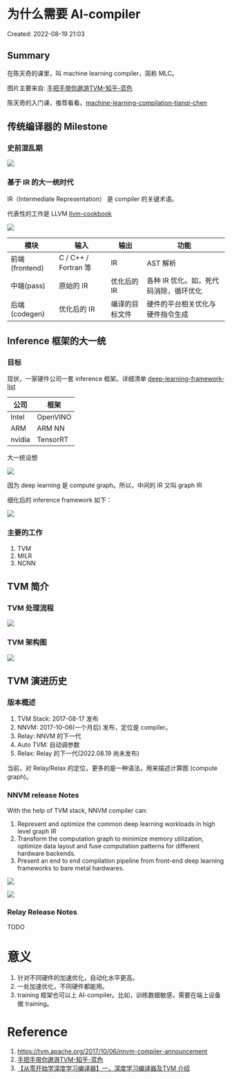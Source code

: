 # 为什么需要 AI-compiler

Created: 2022-08-19 21:03

## Summary

在陈天奇的课里，叫 machine learning compiler，简称 MLC。

图片主要来自: [手把手带你遨游TVM-知乎-蓝色](https://zhuanlan.zhihu.com/p/50529704)

陈天奇的入门课，推荐看看。[machine-learning-compilation-tianqi-chen](machine-learning-compilation-tianqi-chen.md)

## 传统编译器的 Milestone

### 史前混乱期

![](https://tva1.sinaimg.cn/large/e6c9d24egy1h5cdo1xhubj20wu0nwaai.jpg)

### 基于 IR 的大一统时代

IR（Intermediate Representation） 是 compiler 的关键术语。

代表性的工作是 LLVM [llvm-cookbook](../paper-notes/llvm-cookbook.md)

![](https://tva1.sinaimg.cn/large/e6c9d24egy1h5cdrs0g8zj20zk06vaab.jpg)


| 模块 | 输入 | 输出 | 功能 |
| --- | --- | --- | --- |
| 前端(frontend) | C / C++ / Fortran 等 | IR | AST 解析 |
| 中端(pass) | 原始的 IR | 优化后的 IR | 各种 IR 优化。如，死代码消除，循环优化 |
| 后端(codegen) | 优化后的 IR | 编译的目标文件 | 硬件的平台相关优化与硬件指令生成 |

## Inference 框架的大一统

### 目标

现状，一家硬件公司一套 inference 框架。详细清单 [deep-learning-framework-list](deep-learning-framework-list.md)

| 公司 | 框架 |
| --- | --- |
| Intel | OpenVINO |
| ARM | ARM NN |
| nvidia | TensorRT |

大一统设想

![](https://tva1.sinaimg.cn/large/e6c9d24egy1h5ce48cbfqj20zk0oa0tk.jpg)

因为 deep learning 是 compute graph。所以，中间的 IR 又叫 graph IR

细化后的 inference framework 如下：

![](../../paper-repo/pdfs/Pasted%20image%2020220819213607.png)

### 主要的工作

1. TVM
2. MILR
3. NCNN

## TVM 简介

### TVM 处理流程

![](https://tva1.sinaimg.cn/large/e6c9d24egy1h5cekoy28oj20zk0b774p.jpg)

### TVM 架构图

![](https://tva1.sinaimg.cn/large/e6c9d24egy1h5cfn42d27j21av0o4jsx.jpg)

## TVM 演进历史

### 版本概述

1. TVM Stack: 2017-08-17 发布
2. NNVM: 2017-10-06(一个月后) 发布，定位是 compiler。
3. Relay: NNVM 的下一代
4. Auto TVM: 自动调参数
5. Relax: Relay 的下一代(2022.08.19 尚未发布)

当前，对 Relay/Relax 的定位，更多的是一种语法，用来描述计算图 (compute graph)。

### NNVM release Notes

With the help of TVM stack, NNVM compiler can:

1. Represent and optimize the common deep learning workloads in high level graph IR
2. Transform the computation graph to minimize memory utilization, optimize data layout and fuse computation patterns for different hardware backends.
3. Present an end to end compilation pipeline from front-end deep learning frameworks to bare metal hardwares.

![](https://tva1.sinaimg.cn/large/e6c9d24egy1h5cfymn4c7j21gb0lqtae.jpg)

![](https://tva1.sinaimg.cn/large/e6c9d24egy1h5cgkodvhxj21ay0hldh6.jpg)

### Relay Release Notes

TODO

# 意义

1. 针对不同硬件的加速优化，自动化水平更高。
2. 一处加速优化，不同硬件都能用。
3. training 框架也可以上 AI-compiler。比如，训练数据敏感，需要在端上设备做 training。

# Reference

1. https://tvm.apache.org/2017/10/06/nnvm-compiler-announcement
2. [手把手带你遨游TVM-知乎-蓝色](https://zhuanlan.zhihu.com/p/50529704)
3. [【从零开始学深度学习编译器】一，深度学习编译器及TVM 介绍](https://mp.weixin.qq.com/s/sZLWjYebbHjCgQ6XAZCiOw)
